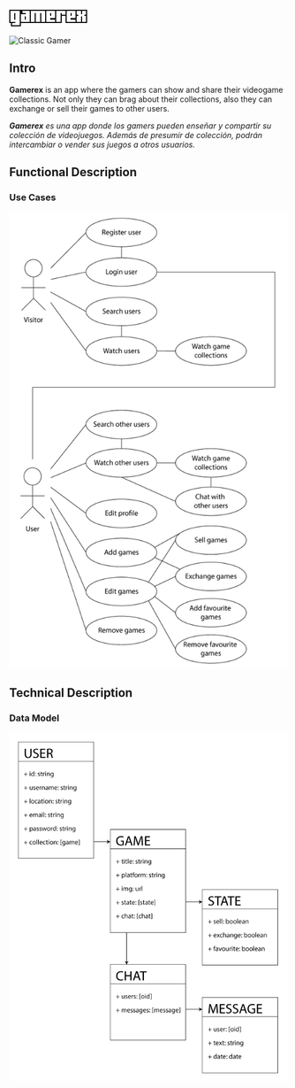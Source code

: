 ![gamerex](img/logo.png)

![Classic Gamer](https://media.giphy.com/media/xTiTnwgQ8Wjs1sUB4k/giphy.gif)

## Intro

**Gamerex** is an app where the gamers can show and share their videogame collections. Not only they can brag about their collections, also they can exchange or sell their games to other users. 

***Gamerex** es una app donde los gamers pueden enseñar y compartir su colección de videojuegos. Además de presumir de colección, podrán intercambiar o vender sus juegos a otros usuarios.*

## Functional Description

### Use Cases

![Use Cases](img/use-cases.png)

## Technical Description

### Data Model

![Data Model](img/data-model.png)